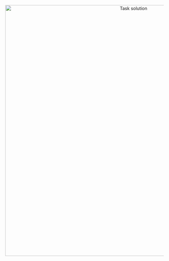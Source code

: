 <p align="center">
  <a href="https://www.youtube.com/watch?v=b0Zu_EqJeUA&feature=youtu.be" target="_blank">
    <picture>
      <source srcset="https://github.com/user-attachments/assets/700bf082-20f6-445d-8512-0d803ffa1275" media="(prefers-color-scheme: light)">
      <source srcset="https://github.com/user-attachments/assets/f1bc4a65-d143-4a81-90a0-3db0ccea2122" media="(prefers-color-scheme: dark)">
      <img src="https://github.com/user-attachments/assets/700bf082-20f6-445d-8512-0d803ffa1275" alt="Task solution" width="800">
    </picture>
</p>
